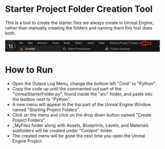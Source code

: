 # Starter Project Folder Creation Tool

This is a tool to create the starter files we always create in Unreal Engine, rather than manually creating the folders and naming them this tool does both.

<img src = "assets/StartingProjectFolders.png">

# How to Run

* Open the Output Log Menu, change the bottom left "Cmd" to "Python".
* Copy the code up until the commented out part of the "UnrealStarterFolder.py", found inside the "src" folder, and paste into the textbox next to "Python".
* A new menu will appear in the top part of the Unreal Engine Window named "Starting Project Folders".
* Click on the menu and click on the drop down button named "Create Project Folders".
* _MyFiles folder along with Assets, Blueprints, Levels, and Materials subfolders will be created under "Content" folder.
* The created menu will be gone the next time you open the Unreal Engine Project.